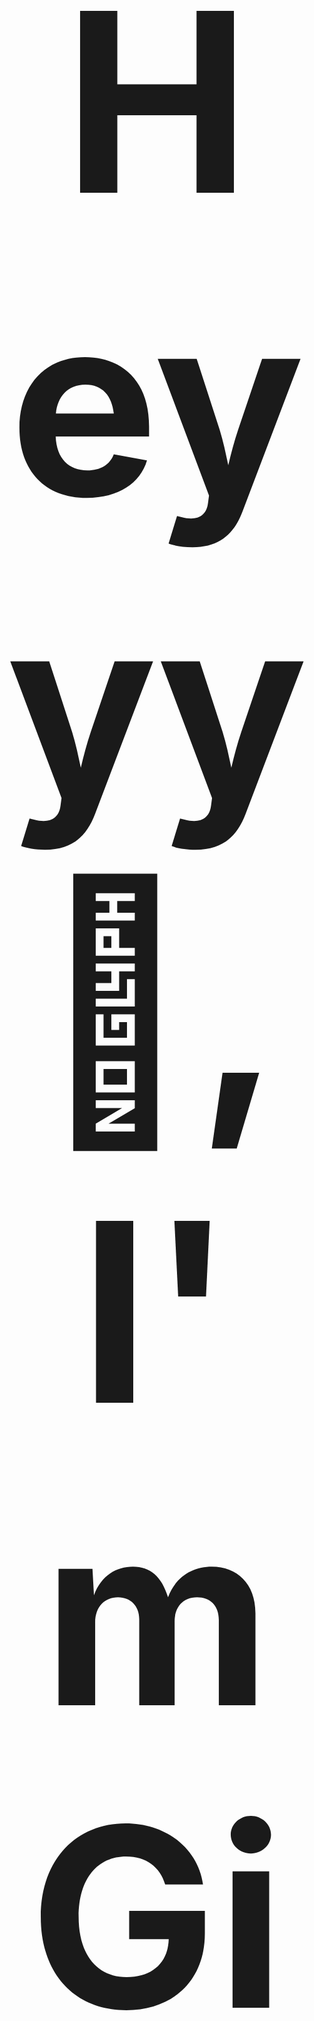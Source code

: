 <h1 align="center" style="font-size: 400px;">Heyyy 👋, I'm Githma Senevirathne</h1>
<h3 align="center">Capturing life's moments through photography, conquering digital realms as a passionate gamer, and falling in love with the art of software engineering. 📷🎮💻</h3>
<img align="right" alt="coding" width="400" src="https://media.giphy.com/media/9kmgcOxlZvj9d2NRv8/giphy.gif">
<br>
- 📫 Email : Githmaz1@gmail.com 
<br><br><br>

## ♾️ Connect with me:

<p align="left">
  
[![LinkedIn](https://img.shields.io/badge/LinkedIn-0077B5?style=for-the-badge&logo=linkedin&logoColor=white)](https://linkedin.com/in/githma-senevirathne-396152283)
[![LeetCode](https://img.shields.io/badge/LeetCode-FFA500?style=for-the-badge&logo=leetcode&logoColor=black)](https://www.leetcode.com/githmaz1)
[![Discord](https://img.shields.io/badge/Discord-7289DA?style=for-the-badge&logo=discord&logoColor=white)](https://discord.gg/zandarug)
</p>
<br>


## 🧰 Languages and Tools:
<section align="left"> 
  
![HTML Badge](https://img.shields.io/badge/HTML-E34F26?style=for-the-badge&logo=html5&logoColor=white)
![CSS Badge](https://img.shields.io/badge/CSS-2965F1?style=for-the-badge&logo=css3&logoColor=white)
![JavaScript Badge](https://img.shields.io/badge/JavaScript-F0DB4F?style=for-the-badge&logo=javascript&logoColor=323330)
![React Badge](https://img.shields.io/badge/React-61DAFB?style=for-the-badge&logo=react&logoColor=20232A)
![Angular Badge](https://img.shields.io/badge/Angular-DD0031?style=for-the-badge&logo=angular&logoColor=white)
![Node.js Badge](https://img.shields.io/badge/Node.js-339933?style=for-the-badge&logo=node.js&logoColor=white)
![Express.js Badge](https://img.shields.io/badge/Express.js-000000?style=for-the-badge&logo=express&logoColor=white)
![Python Badge](https://img.shields.io/badge/Python-3776AB?style=for-the-badge&logo=python&logoColor=white)
![Java Badge](https://img.shields.io/badge/Java-FFA500?style=for-the-badge&logo=java&logoColor=white)
![MySQL Badge](https://img.shields.io/badge/MySQL-4479A1?style=for-the-badge&logo=mysql&logoColor=white)
![Spring Boot Badge](https://img.shields.io/badge/Spring_Boot-6DB33F?style=for-the-badge&logo=spring&logoColor=white)
![Dart Badge](https://img.shields.io/badge/Dart-0175C2?style=for-the-badge&logo=dart&logoColor=white)
![Flutter Badge](https://img.shields.io/badge/Flutter-02569B?style=for-the-badge&logo=flutter&logoColor=white)
![MS SQL Server Badge](https://img.shields.io/badge/MS_SQL_Server-CC2927?style=for-the-badge&logo=microsoft-sql-server&logoColor=white)
![Hibernate Badge](https://img.shields.io/badge/Hibernate-59666C?style=for-the-badge&logo=hibernate)

</section>
